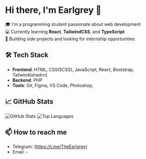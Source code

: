 # Hi there, I'm Earlgrey 👋

🎓 I'm a programming student passionate about web development  
💻 Currently learning **React**, **TailwindCSS**, and **TypeScript**  
🚀 Building side projects and looking for internship opportunities  

## 🛠️ Tech Stack
- **Frontend**: HTML, CSS(SCSS), JavaScript, React, Bootstrap, Tailwind(shadcn)
- **Backend**: PHP
- **Tools**: Git, Figma, VS Code, Photoshop,

## 📈 GitHub Stats
![GitHub Stats](https://github-readme-stats.vercel.app/api?username=sasharymar&show_icons=true&theme=dark)
![Top Languages](https://github-readme-stats.vercel.app/api/top-langs/?username=sasharymar&layout=compact&theme=dark)

## 📫 How to reach me
- Telegram: (https://t.me/TheEarlgrey)
- Email: -

